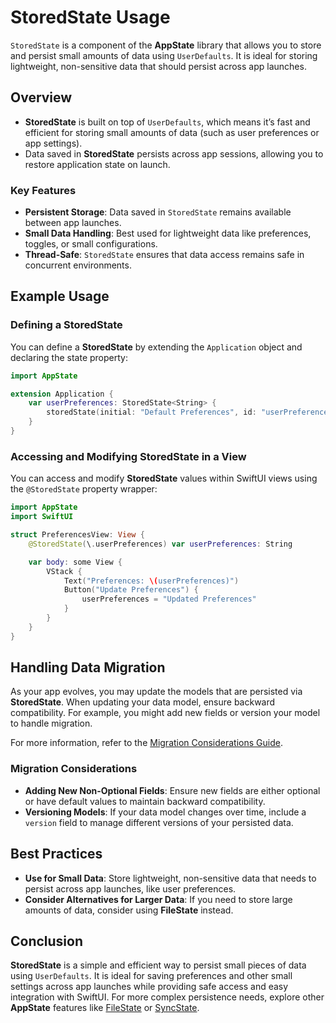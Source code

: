 # StoredState Usage

`StoredState` is a component of the **AppState** library that allows you to store and persist small amounts of data using `UserDefaults`. It is ideal for storing lightweight, non-sensitive data that should persist across app launches.

## Overview

- **StoredState** is built on top of `UserDefaults`, which means it’s fast and efficient for storing small amounts of data (such as user preferences or app settings).
- Data saved in **StoredState** persists across app sessions, allowing you to restore application state on launch.

### Key Features

- **Persistent Storage**: Data saved in `StoredState` remains available between app launches.
- **Small Data Handling**: Best used for lightweight data like preferences, toggles, or small configurations.
- **Thread-Safe**: `StoredState` ensures that data access remains safe in concurrent environments.

## Example Usage

### Defining a StoredState

You can define a **StoredState** by extending the `Application` object and declaring the state property:

```swift
import AppState

extension Application {
    var userPreferences: StoredState<String> {
        storedState(initial: "Default Preferences", id: "userPreferences")
    }
}
```

### Accessing and Modifying StoredState in a View

You can access and modify **StoredState** values within SwiftUI views using the `@StoredState` property wrapper:

```swift
import AppState
import SwiftUI

struct PreferencesView: View {
    @StoredState(\.userPreferences) var userPreferences: String

    var body: some View {
        VStack {
            Text("Preferences: \(userPreferences)")
            Button("Update Preferences") {
                userPreferences = "Updated Preferences"
            }
        }
    }
}
```

## Handling Data Migration

As your app evolves, you may update the models that are persisted via **StoredState**. When updating your data model, ensure backward compatibility. For example, you might add new fields or version your model to handle migration.

For more information, refer to the [Migration Considerations Guide](migration-considerations.md).

### Migration Considerations

- **Adding New Non-Optional Fields**: Ensure new fields are either optional or have default values to maintain backward compatibility.
- **Versioning Models**: If your data model changes over time, include a `version` field to manage different versions of your persisted data.

## Best Practices

- **Use for Small Data**: Store lightweight, non-sensitive data that needs to persist across app launches, like user preferences.
- **Consider Alternatives for Larger Data**: If you need to store large amounts of data, consider using **FileState** instead.

## Conclusion

**StoredState** is a simple and efficient way to persist small pieces of data using `UserDefaults`. It is ideal for saving preferences and other small settings across app launches while providing safe access and easy integration with SwiftUI. For more complex persistence needs, explore other **AppState** features like [FileState](usage-filestate.md) or [SyncState](usage-syncstate.md).
